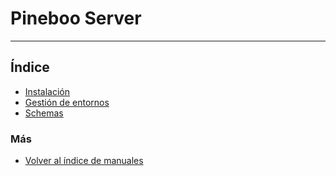 # Pineboo Server
---------------------------

## Índice

  * [Instalación](./instalacion.md)
  * [Gestión de entornos](./entornos.md)
  * [Schemas](./schemas.md)

### Más

  * [Volver al índice de manuales](../README.md)

